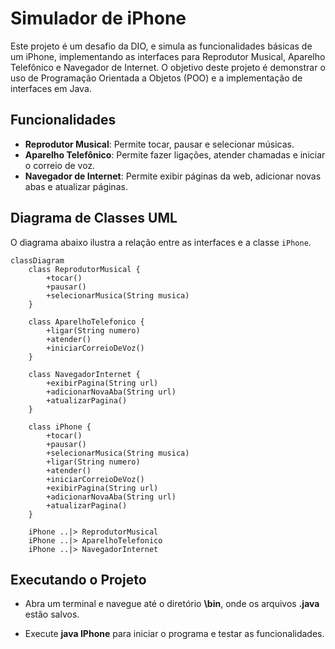 # Simulador de iPhone

Este projeto é um desafio da DIO, e simula as funcionalidades básicas de um iPhone, implementando as interfaces para Reprodutor Musical, Aparelho Telefônico e Navegador de Internet. O objetivo deste projeto é demonstrar o uso de Programação Orientada a Objetos (POO) e a implementação de interfaces em Java.

## Funcionalidades

- **Reprodutor Musical**: Permite tocar, pausar e selecionar músicas.
- **Aparelho Telefônico**: Permite fazer ligações, atender chamadas e iniciar o correio de voz.
- **Navegador de Internet**: Permite exibir páginas da web, adicionar novas abas e atualizar páginas.

## Diagrama de Classes UML

O diagrama abaixo ilustra a relação entre as interfaces e a classe `iPhone`.

```mermaid
classDiagram
    class ReprodutorMusical {
        +tocar()
        +pausar()
        +selecionarMusica(String musica)
    }

    class AparelhoTelefonico {
        +ligar(String numero)
        +atender()
        +iniciarCorreioDeVoz()
    }

    class NavegadorInternet {
        +exibirPagina(String url)
        +adicionarNovaAba(String url)
        +atualizarPagina()
    }

    class iPhone {
        +tocar()
        +pausar()
        +selecionarMusica(String musica)
        +ligar(String numero)
        +atender()
        +iniciarCorreioDeVoz()
        +exibirPagina(String url)
        +adicionarNovaAba(String url)
        +atualizarPagina()
    }

    iPhone ..|> ReprodutorMusical
    iPhone ..|> AparelhoTelefonico
    iPhone ..|> NavegadorInternet

```

## Executando o Projeto

- Abra um terminal e navegue até o diretório **\bin**, onde os arquivos **.java** estão salvos.

- Execute **java IPhone** para iniciar o programa e testar as funcionalidades.
